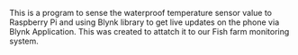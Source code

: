 

This is a program to sense the waterproof temperature sensor value to Raspberry Pi and using Blynk library to get live updates on the phone via Blynk Application. This was created to attatch it to our Fish farm monitoring system.

